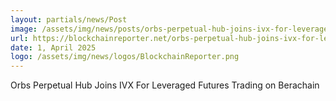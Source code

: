 ```yaml
---
layout: partials/news/Post
image: /assets/img/news/posts/orbs-perpetual-hub-joins-ivx-for-leveraged-futures-trading-on-berachain.jpg
url: https://blockchainreporter.net/orbs-perpetual-hub-joins-ivx-for-leveraged-futures-trading-on-berachain/
date: 1, April 2025
logo: /assets/img/news/logos/BlockchainReporter.png
---
```


Orbs Perpetual Hub Joins IVX For Leveraged Futures Trading on Berachain
